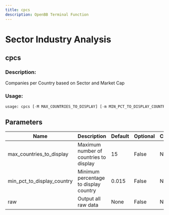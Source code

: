 ```yaml
---
title: cpcs
description: OpenBB Terminal Function
---
```


# Sector Industry Analysis

## cpcs

### Description: 

Companies per Country based on Sector and Market Cap

### Usage: 
```python
usage: cpcs [-M MAX_COUNTRIES_TO_DISPLAY] [-m MIN_PCT_TO_DISPLAY_COUNTRY] [-r]
```

## Parameters

| Name | Description | Default | Optional | Choices |
| ---- | ----------- | ------- | -------- | ------- |
| max_countries_to_display | Maximum number of countries to display | 15 | False | None |
| min_pct_to_display_country | Minimum percentage to display country | 0.015 | False | None |
| raw | Output all raw data | None | False | None |


